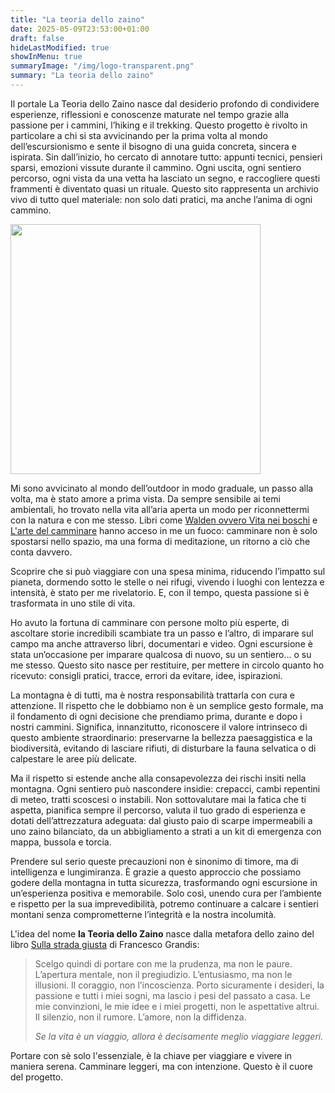 ```yaml
---
title: "La teoria dello zaino"
date: 2025-05-09T23:53:00+01:00
draft: false
hideLastModified: true
showInMenu: true
summaryImage: "/img/logo-transparent.png" 
summary: "La teoria dello zaino"
---
```


Il portale La Teoria dello Zaino nasce dal desiderio profondo di condividere esperienze, riflessioni e conoscenze maturate nel tempo grazie alla passione per i cammini, l’hiking e il trekking. Questo progetto è rivolto in particolare a chi si sta avvicinando per la prima volta al mondo dell’escursionismo e sente il bisogno di una guida concreta, sincera e ispirata.
Sin dall’inizio, ho cercato di annotare tutto: appunti tecnici, pensieri sparsi, emozioni vissute durante il cammino. Ogni uscita, ogni sentiero percorso, ogni vista da una vetta ha lasciato un segno, e raccogliere questi frammenti è diventato quasi un rituale. Questo sito rappresenta un archivio vivo di tutto quel materiale: non solo dati pratici, ma anche l’anima di ogni cammino.

<image src="/img/logo-transparent.png" width="400" />

Mi sono avvicinato al mondo dell’outdoor in modo graduale, un passo alla volta, ma è stato amore a prima vista. Da sempre sensibile ai temi ambientali, ho trovato nella vita all’aria aperta un modo per riconnettermi con la natura e con me stesso. Libri come [Walden ovvero Vita nei boschi](https://www.amazon.it/dp/888337990X/ref=nosim?tag=lateoriadello-21) e [L'arte del camminare](https://www.amazon.it/Larte-camminare-Consigli-partire-giusto/dp/8865494654/ref=nosim?tag=lateoriadello-21) hanno acceso in me un fuoco: camminare non è solo spostarsi nello spazio, ma una forma di meditazione, un ritorno a ciò che conta davvero.

Scoprire che si può viaggiare con una spesa minima, riducendo l’impatto sul pianeta, dormendo sotto le stelle o nei rifugi, vivendo i luoghi con lentezza e intensità, è stato per me rivelatorio. E, con il tempo, questa passione si è trasformata in uno stile di vita.

Ho avuto la fortuna di camminare con persone molto più esperte, di ascoltare storie incredibili scambiate tra un passo e l’altro, di imparare sul campo ma anche attraverso libri, documentari e video. Ogni escursione è stata un’occasione per imparare qualcosa di nuovo, su un sentiero… o su me stesso. Questo sito nasce per restituire, per mettere in circolo quanto ho ricevuto: consigli pratici, tracce, errori da evitare, idee, ispirazioni.

La montagna è di tutti, ma è nostra responsabilità trattarla con cura e attenzione. Il rispetto che le dobbiamo non è un semplice gesto formale, ma il fondamento di ogni decisione che prendiamo prima, durante e dopo i nostri cammini. Significa, innanzitutto, riconoscere il valore intrinseco di questo ambiente straordinario: preservarne la bellezza paesaggistica e la biodiversità, evitando di lasciare rifiuti, di disturbare la fauna selvatica o di calpestare le aree più delicate.

Ma il rispetto si estende anche alla consapevolezza dei rischi insiti nella montagna. Ogni sentiero può nascondere insidie: crepacci, cambi repentini di meteo, tratti scoscesi o instabili. Non sottovalutare mai la fatica che ti aspetta, pianifica sempre il percorso, valuta il tuo grado di esperienza e dotati dell’attrezzatura adeguata: dal giusto paio di scarpe impermeabili a uno zaino bilanciato, da un abbigliamento a strati a un kit di emergenza con mappa, bussola e torcia.

Prendere sul serio queste precauzioni non è sinonimo di timore, ma di intelligenza e lungimiranza. È grazie a questo approccio che possiamo godere della montagna in tutta sicurezza, trasformando ogni escursione in un’esperienza positiva e memorabile. Solo così, unendo cura per l’ambiente e rispetto per la sua imprevedibilità, potremo continuare a calcare i sentieri montani senza comprometterne l’integrità e la nostra incolumità.


L'idea del nome **la Teoria dello Zaino** nasce dalla metafora dello zaino del libro [Sulla strada giusta](https://www.amazon.it/dp/8817149284/ref=nosim?tag=lateoriadello-21) di Francesco Grandis:

> Scelgo quindi di portare con me la prudenza, ma non le paure. L’apertura mentale, non il pregiudizio. L’entusiasmo, ma non le illusioni. Il coraggio, non l’incoscienza. Porto sicuramente i desideri, la passione e tutti i miei sogni, ma lascio i pesi del passato a casa.
> Le mie convinzioni, le mie idee e i miei progetti, non le aspettative altrui. Il silenzio, non il rumore. L’amore, non la diffidenza.
> 
> *Se la vita è un viaggio, allora è decisamente meglio viaggiare leggeri.*

Portare con sè solo l'essenziale, è la chiave per viaggiare e vivere in maniera serena. Camminare leggeri, ma con intenzione. Questo è il cuore del progetto. 